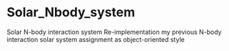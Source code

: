 # Solar_Nbody_system
Solar N-body interaction system
Re-implementation my previous N-body interaction solar system assignment as object-oriented style
